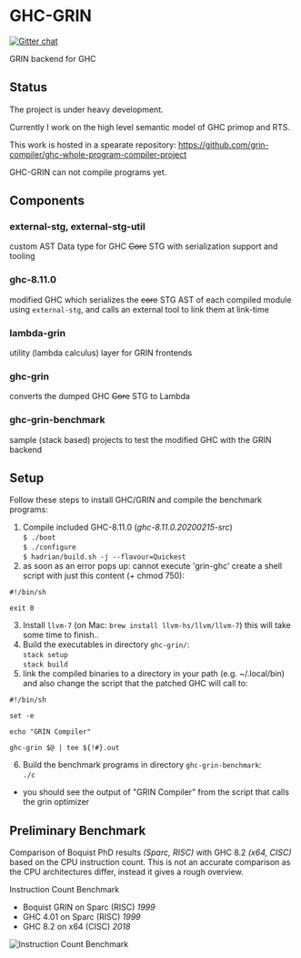 # GHC-GRIN

[![Gitter chat](https://badges.gitter.im/grin-tech/grin.png)](https://gitter.im/Grin-Development/Lobby)


GRIN backend for GHC

## Status

The project is under heavy development.

Currently I work on the high level semantic model of GHC primop and RTS.

This work is hosted in a spearate repository: https://github.com/grin-compiler/ghc-whole-program-compiler-project


GHC-GRIN can not compile programs yet. 

## Components

### external-stg, external-stg-util
custom AST Data type for GHC ~~Core~~ STG with serialization support and tooling

### ghc-8.11.0
modified GHC which serializes the ~~core~~ STG AST of each compiled module using `external-stg`, and calls an external tool to link them at link-time

### lambda-grin
utility (lambda calculus) layer for GRIN frontends

### ghc-grin
converts the dumped GHC ~~Core~~ STG to Lambda

### ghc-grin-benchmark
sample (stack based) projects to test the modified GHC with the GRIN backend

## Setup

Follow these steps to install GHC/GRIN and compile the benchmark programs:

1. Compile included GHC-8.11.0 (*ghc-8.11.0.20200215-src*)  
  `$ ./boot`  
  `$ ./configure`  
  `$ hadrian/build.sh -j --flavour=Quickest`
2. as soon as an error pops up: cannot execute 'grin-ghc'
   create a shell script with just this content (+ chmod 750):
```
#!/bin/sh

exit 0
```
3. Install `llvm-7` (on Mac: `brew install llvm-hs/llvm/llvm-7`)
  this will take some time to finish..
4. Build the executables in directory `ghc-grin/`:  
  `stack setup`  
  `stack build`
5. link the compiled binaries to a directory in your path (e.g. ~/.local/bin)
   and also change the script that the patched GHC will call to:
```
#!/bin/sh

set -e

echo "GRIN Compiler"

ghc-grin $@ | tee ${!#}.out
```
6. Build the benchmark programs in directory `ghc-grin-benchmark`:  
   `./c`  
  - you should see the output of "GRIN Compiler" from the script that calls the grin optimizer


## Preliminary Benchmark

Comparison of Boquist PhD results *(Sparc, RISC)* with GHC 8.2 *(x64, CISC)* based on the CPU instruction count.
This is not an accurate comparison as the CPU architectures differ, instead it gives a rough overview.

Instruction Count Benchmark
- Boquist GRIN on Sparc (RISC) *1999*
- GHC 4.01 on Sparc (RISC) *1999*
- GHC 8.2 on x64 (CISC) *2018*

![Instruction Count Benchmark](boq-grin-ghc-inst-count.png)
